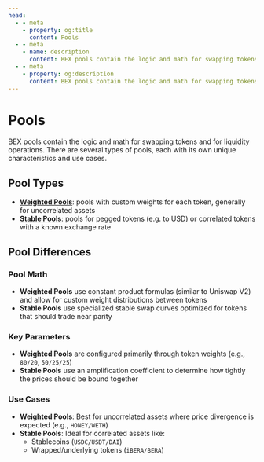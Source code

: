 ```yaml
---
head:
  - - meta
    - property: og:title
      content: Pools
  - - meta
    - name: description
      content: BEX pools contain the logic and math for swapping tokens and for liquidity operations
  - - meta
    - property: og:description
      content: BEX pools contain the logic and math for swapping tokens and for liquidity operations
---
```


# Pools

BEX pools contain the logic and math for swapping tokens and for liquidity operations. There are several types of pools, each with its own unique characteristics and use cases.

## Pool Types

- [**Weighted Pools**](/learn/concepts/pools/weighted-pools): pools with custom weights for each token, generally for uncorrelated assets
- [**Stable Pools**](/learn/concepts/pools/stable-pools): pools for pegged tokens (e.g. to USD) or correlated tokens with a known exchange rate

## Pool Differences

### Pool Math

- **Weighted Pools** use constant product formulas (similar to Uniswap V2) and allow for custom weight distributions between tokens
- **Stable Pools** use specialized stable swap curves optimized for tokens that should trade near parity

### Key Parameters

- **Weighted Pools** are configured primarily through token weights (e.g., `80/20`, `50/25/25`)
- **Stable Pools** use an amplification coefficient to determine how tightly the prices should be bound together

### Use Cases

- **Weighted Pools**: Best for uncorrelated assets where price divergence is expected (e.g., `HONEY/WETH`)
- **Stable Pools**: Ideal for correlated assets like:
  - Stablecoins (`USDC/USDT/DAI`)
  - Wrapped/underlying tokens (`iBERA/BERA`)
